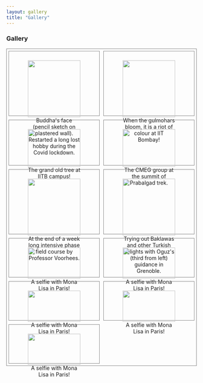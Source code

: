```yaml
---
layout: gallery
title: "Gallery"
---
```


### **Gallery**

<div align="center" style="display: grid; grid-template-columns: 1fr 1fr; gap: 10px; border: 1px solid grey; padding: 5px;">

<div style="border: 1px solid grey; padding: 10px;">
  <figure>
    <img width="100%" src="assets/img/gallery/buddha-pencil-drawing.jpg">
    <figcaption> Buddha's face (pencil sketch on plastered wall). Restarted a long lost hobby during the Covid lockdown. </figcaption>
  </figure>
</div>

<div style="border: 1px solid grey; padding: 10px;">
  <figure>
    <img width="100%" src="assets/img/gallery/gulmohar_bloom.jpg">
    <figcaption> When the gulmohars bloom, it is a riot of colour at IIT Bombay! </figcaption>
  </figure>
</div>

<div style="border: 1px solid grey; padding: 10px;">
  <figure>
    <img width="100%" src="assets/img/gallery/iitb_tree.jpg">
    <figcaption> The grand old tree at IITB campus! </figcaption>
  </figure>
</div>

<div style="border: 1px solid grey; padding: 10px;">
  <figure>
    <img width="100%" src="assets/img/gallery/Prabalgad_trek.jpg">
    <figcaption> The CMEG group at the summit of Prabalgad trek. </figcaption>
  </figure>
</div>

<div style="border: 1px solid grey; padding: 10px;">
  <figure>
    <img width="100%" src="assets/img/gallery/phase_field_course.jpg">
    <figcaption> At the end of a week long intensive phase field course by Professor Voorhees. </figcaption>
  </figure>
</div>

<div style="border: 1px solid grey; padding: 10px;">
  <figure>
    <img width="100%" src="assets/img/gallery/grenoble-group.jpg">
    <figcaption> Trying out Baklawas and other Turkish delights with Oguz's (third from left) guidance in Grenoble.</figcaption>
  </figure>
</div>

<div style="border: 1px solid grey; padding: 10px;">
  <figure>
    <img width="100%" src="assets/img/gallery/selfie-with-MonaLisa.jpg">
    <figcaption> A selfie with Mona Lisa in Paris! </figcaption>
  </figure>
</div>

<div style="border: 1px solid grey; padding: 10px;">
  <figure>
    <img width="100%" src="assets/img/gallery/selfie-with-MonaLisa.jpg">
    <figcaption> A selfie with Mona Lisa in Paris! </figcaption>
  </figure>
</div>

<div style="border: 1px solid grey; padding: 10px;">
  <figure>
    <img width="100%" src="assets/img/gallery/selfie-with-MonaLisa.jpg">
    <figcaption> A selfie with Mona Lisa in Paris! </figcaption>
  </figure>
</div>

<div style="border: 1px solid grey; padding: 10px;">
  <figure>
    <img width="100%" src="assets/img/gallery/selfie-with-MonaLisa.jpg">
    <figcaption> A selfie with Mona Lisa in Paris! </figcaption>
  </figure>
</div>

<div style="border: 1px solid grey; padding: 10px;">
  <figure>
    <img width="100%" src="assets/img/gallery/selfie-with-MonaLisa.jpg">
    <figcaption> A selfie with Mona Lisa in Paris! </figcaption>
  </figure>
</div>

</div>

